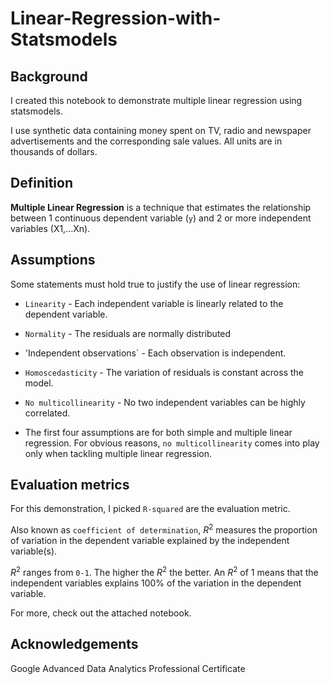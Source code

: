 # Linear-Regression-with-Statsmodels

## Background

I created this notebook to demonstrate multiple linear regression using statsmodels.

I use synthetic data containing money spent on TV, radio and newspaper advertisements and the corresponding sale values. All units are in thousands of dollars. 

## Definition
**Multiple Linear Regression** is a technique that estimates the relationship between 1 continuous dependent variable (`y`) and 2 or more independent variables (X1,...Xn).

## Assumptions
Some statements must hold true to justify the use of linear regression:
* `Linearity` - Each independent variable is linearly related to the dependent variable.
* `Normality` - The residuals are normally distributed
* 'Independent observations` - Each observation is independent.
* `Homoscedasticity` - The variation of residuals is constant across the model.
* `No multicollinearity` - No two independent variables can be highly correlated.

* The first four assumptions are for both simple and multiple linear regression. For obvious reasons, `no multicollinearity` comes into play only when tackling multiple linear regression.

## Evaluation metrics
For this demonstration, I picked `R-squared` are the evaluation metric.

Also known as `coefficient of determination`, $R^{2}$ measures the proportion of variation in the dependent variable explained by the independent variable(s).

$R^{2}$ ranges from `0-1`. The higher the $R^{2}$ the better. An $R^{2}$ of 1 means that the independent variables explains $100\%$ of the variation in the dependent variable.



For more, check out the attached notebook.

## Acknowledgements
Google Advanced Data Analytics Professional Certificate
